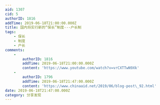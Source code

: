 ```yaml
---
aid: 1307
cid: 5
authorID: 1816
addTime: 2019-06-18T21:00:00.000Z
title: 国内将实行新的“保长”制度---户长制
tags:
    - 保长
    - 制度
    - 户长
comments:
    -
        authorID: 1816
        addTime: 2019-06-18T21:00:00.000Z
        content: 'https://www.youtube.com/watch?v=vrCXTTwN9Xk'
    -
        authorID: 1796
        addTime: 2019-06-18T21:47:00.000Z
        content: 'https://www.chinaaid.net/2019/06/blog-post\_92.html'
date: 2019-06-18T21:47:00.000Z
category: 分享发现
---
```



